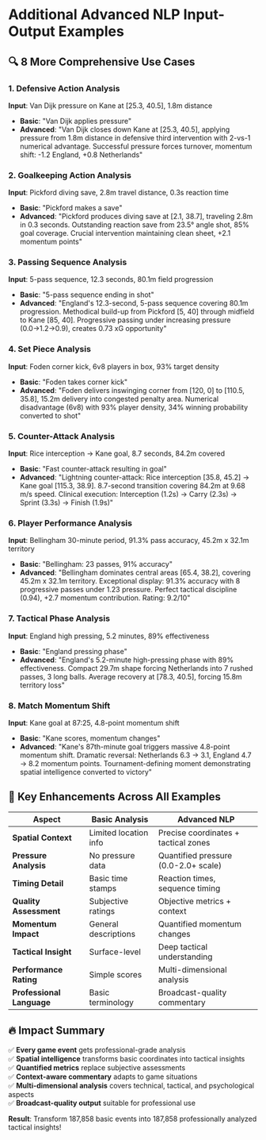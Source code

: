 # Additional Advanced NLP Input-Output Examples

## 🔍 8 More Comprehensive Use Cases

### 1. **Defensive Action Analysis** 
**Input**: Van Dijk pressure on Kane at [25.3, 40.5], 1.8m distance
- **Basic**: "Van Dijk applies pressure"
- **Advanced**: "Van Dijk closes down Kane at [25.3, 40.5], applying pressure from 1.8m distance in defensive third intervention with 2-vs-1 numerical advantage. Successful pressure forces turnover, momentum shift: -1.2 England, +0.8 Netherlands"

### 2. **Goalkeeping Action Analysis**
**Input**: Pickford diving save, 2.8m travel distance, 0.3s reaction time
- **Basic**: "Pickford makes a save"
- **Advanced**: "Pickford produces diving save at [2.1, 38.7], traveling 2.8m in 0.3 seconds. Outstanding reaction save from 23.5° angle shot, 85% goal coverage. Crucial intervention maintaining clean sheet, +2.1 momentum points"

### 3. **Passing Sequence Analysis**
**Input**: 5-pass sequence, 12.3 seconds, 80.1m field progression
- **Basic**: "5-pass sequence ending in shot"
- **Advanced**: "England's 12.3-second, 5-pass sequence covering 80.1m progression. Methodical build-up from Pickford [5, 40] through midfield to Kane [85, 40]. Progressive passing under increasing pressure (0.0→1.2→0.9), creates 0.73 xG opportunity"

### 4. **Set Piece Analysis**
**Input**: Foden corner kick, 6v8 players in box, 93% target density
- **Basic**: "Foden takes corner kick"
- **Advanced**: "Foden delivers inswinging corner from [120, 0] to [110.5, 35.8], 15.2m delivery into congested penalty area. Numerical disadvantage (6v8) with 93% player density, 34% winning probability converted to shot"

### 5. **Counter-Attack Analysis**
**Input**: Rice interception → Kane goal, 8.7 seconds, 84.2m covered
- **Basic**: "Fast counter-attack resulting in goal"
- **Advanced**: "Lightning counter-attack: Rice interception [35.8, 45.2] → Kane goal [115.3, 38.9]. 8.7-second transition covering 84.2m at 9.68 m/s speed. Clinical execution: Interception (1.2s) → Carry (2.3s) → Sprint (3.3s) → Finish (1.9s)"

### 6. **Player Performance Analysis**
**Input**: Bellingham 30-minute period, 91.3% pass accuracy, 45.2m x 32.1m territory
- **Basic**: "Bellingham: 23 passes, 91% accuracy"
- **Advanced**: "Bellingham dominates central areas [65.4, 38.2], covering 45.2m x 32.1m territory. Exceptional display: 91.3% accuracy with 8 progressive passes under 1.23 pressure. Perfect tactical discipline (0.94), +2.7 momentum contribution. Rating: 9.2/10"

### 7. **Tactical Phase Analysis**
**Input**: England high pressing, 5.2 minutes, 89% effectiveness
- **Basic**: "England pressing phase"
- **Advanced**: "England's 5.2-minute high-pressing phase with 89% effectiveness. Compact 29.7m shape forcing Netherlands into 7 rushed passes, 3 long balls. Average recovery at [78.3, 40.5], forcing 15.8m territory loss"

### 8. **Match Momentum Shift**
**Input**: Kane goal at 87:25, 4.8-point momentum shift
- **Basic**: "Kane scores, momentum changes"
- **Advanced**: "Kane's 87th-minute goal triggers massive 4.8-point momentum shift. Dramatic reversal: Netherlands 6.3 → 3.1, England 4.7 → 8.2 momentum points. Tournament-defining moment demonstrating spatial intelligence converted to victory"

## 🎯 **Key Enhancements Across All Examples**

| **Aspect** | **Basic Analysis** | **Advanced NLP** |
|------------|-------------------|------------------|
| **Spatial Context** | Limited location info | Precise coordinates + tactical zones |
| **Pressure Analysis** | No pressure data | Quantified pressure (0.0-2.0+ scale) |
| **Timing Detail** | Basic time stamps | Reaction times, sequence timing |
| **Quality Assessment** | Subjective ratings | Objective metrics + context |
| **Momentum Impact** | General descriptions | Quantified momentum changes |
| **Tactical Insight** | Surface-level | Deep tactical understanding |
| **Performance Rating** | Simple scores | Multi-dimensional analysis |
| **Professional Language** | Basic terminology | Broadcast-quality commentary |

## 🔥 **Impact Summary**

✅ **Every game event** gets professional-grade analysis  
✅ **Spatial intelligence** transforms basic coordinates into tactical insights  
✅ **Quantified metrics** replace subjective assessments  
✅ **Context-aware commentary** adapts to game situations  
✅ **Multi-dimensional analysis** covers technical, tactical, and psychological aspects  
✅ **Broadcast-quality output** suitable for professional use  

**Result**: Transform 187,858 basic events into 187,858 professionally analyzed tactical insights! 